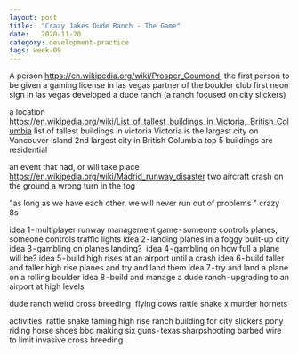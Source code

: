 ```yaml
---
layout: post
title:  "Crazy Jakes Dude Ranch - The Game"
date:   2020-11-20
category: development-practice
tags: week-09 
---
```


A person
https://en.wikipedia.org/wiki/Prosper_Goumond 
the first person to be given a gaming license in las vegas
partner of the boulder club
first neon sign in las vegas
developed a dude ranch (a ranch focused on city slickers)

a location
https://en.wikipedia.org/wiki/List_of_tallest_buildings_in_Victoria,_British_Columbia
list of tallest buildings in victoria
Victoria is the largest city on Vancouver island
2nd largest city in British Columbia
top 5 buildings are residential

an event that had, or will take place
https://en.wikipedia.org/wiki/Madrid_runway_disaster
two aircraft crash on the ground
a wrong turn in the fog

"as long as we have each other, we will never run out of problems "
crazy 8s

idea 1 - multiplayer runway management game - someone controls planes, someone controls traffic lights
idea 2 - landing planes in a foggy built-up city
idea 3 - gambling on planes landing? 
idea 4 - gambling on how full a plane will be?
idea 5 - build high rises at an airport until a crash
idea 6 - build taller and taller high rise planes and try and land them
idea 7 - try and land a plane on a rolling boulder
idea 8 - build and manage a dude ranch - upgrading to an airport at high levels


dude ranch
weird cross breeding 
flying cows
rattle snake x murder hornets

activities 
rattle snake taming
high rise ranch building for city slickers
pony riding
horse shoes
bbq making
six guns - texas sharpshooting
barbed wire to limit invasive cross breeding